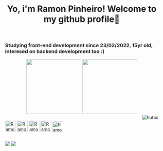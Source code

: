 ### <h1 align="center"><strong>Yo, i'm Ramon Pinheiro! Welcome to my github profile👋</strong></h1>
<br>

  <h3>
    Studying front-end development since 23/02/2022, 15yr old, interesed on backend development too :) 
  </h3> 

<div align="center">
  <img height="180em" src="https://github-readme-stats.vercel.app/api?username=hiroowsz&show_icons=true&theme=dracula&include_all_commits=true&count_private=true"/>
  <img height="180em" src="https://github-readme-stats.vercel.app/api/top-langs/?username=hiroowsz&layout=compact&langs_count=7&theme=dracula"/>
</div>

<div display="flex"> 
  <img src="https://static.wikia.nocookie.net/gensin-impact/images/7/74/Icon_Emoji_066_Hu_Tao_Reciting_poetry.png/revision/latest?cb=20210906044059" align="right" alt="hutao">
</div>

<div style="display: inline_block"><br>
  <img align="center" alt="Ramon-JS" height="35px" src="https://img.shields.io/badge/JavaScript-F7DF1E?style=for-the-badge&logo=JavaScript&logoColor=white">
  <img align="center" alt="Ramon-HTML" height="35px" src="https://img.shields.io/badge/HTML-239120?style=for-the-badge&logo=html5&logoColor=white">
  <img align="center" alt="Ramon-CSS" height="35px" src="https://img.shields.io/badge/CSS-239120?&style=for-the-badge&logo=css3&logoColor=white">
  <img align="center" alt="Ramon-SAAS" height="35px" src="https://img.shields.io/badge/Sass-CC6699?style=for-the-badge&logo=sass&logoColor=white">
  <img align="center" alt="Ramon-BOOTSTRAP" height="35px" src="https://img.shields.io/badge/Bootstrap-563D7C?style=for-the-badge&logo=bootstrap&logoColor=white" style="margin-top: 5px">
</div>
  
##
  
<div> 
  <a href="https://instagram.com/ramonpxz" target="_blank"><img src="https://img.shields.io/badge/-Instagram-%23E4405F?style=for-the-badge&logo=instagram&logoColor=white" target="_blank"></a>
  <a href = "mailto:ramontrov@gmail.com"><img src="https://img.shields.io/badge/-Gmail-%23333?style=for-the-badge&logo=gmail&logoColor=white" target="_blank"></a>
</div>
